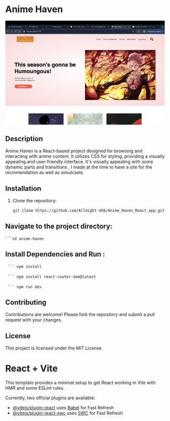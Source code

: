 # Anime Haven
![Anime Haven Logo](public/img/Homepage_screenshot.png)


## Description

Anime Haven is a React-based project designed for browsing and interacting with anime content.
It utilizes CSS for styling, providing a visually appealing and user-friendly interface. 
It's visually appealing with some dynamic parts  and transitions , I made at the time to 
have a site for the recmmendation as well as simulcasts

## Installation

1. Clone the repository:
   ```bash
   git clone https://github.com/Allmight-456/Anime_Haven_React_app.git
## Navigate to the project directory:
    ```cd anime-haven
## Install Dependencies and Run :
     ``` npm install 
     
     ``` npm install react-router-dom@latest
     
     ``` npm run dev

## Contributing
 Contributions are welcome! Please fork the repository and submit a pull request with your changes.

## License
 This project is licensed under the MIT License.

# React + Vite

This template provides a minimal setup to get React working in Vite with HMR and some ESLint rules.

Currently, two official plugins are available:

- [@vitejs/plugin-react](https://github.com/vitejs/vite-plugin-react/blob/main/packages/plugin-react/README.md) uses [Babel](https://babeljs.io/) for Fast Refresh
- [@vitejs/plugin-react-swc](https://github.com/vitejs/vite-plugin-react-swc) uses [SWC](https://swc.rs/) for Fast Refresh
